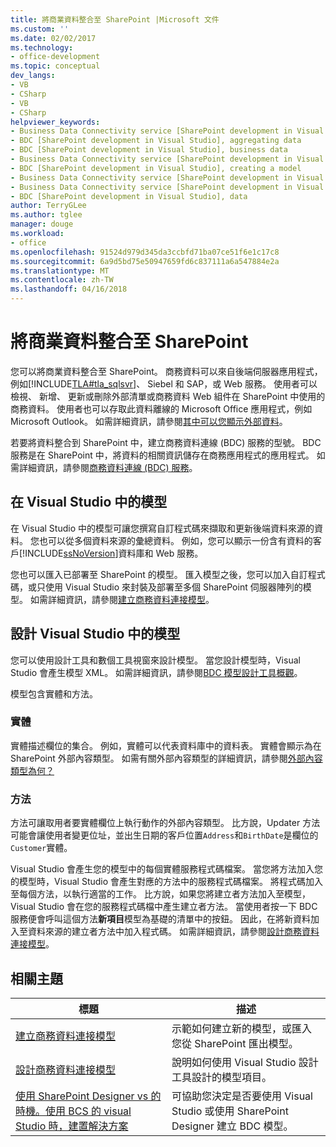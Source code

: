 ```yaml
---
title: 將商業資料整合至 SharePoint |Microsoft 文件
ms.custom: ''
ms.date: 02/02/2017
ms.technology:
- office-development
ms.topic: conceptual
dev_langs:
- VB
- CSharp
- VB
- CSharp
helpviewer_keywords:
- Business Data Connectivity service [SharePoint development in Visual Studio], business data
- BDC [SharePoint development in Visual Studio], aggregating data
- BDC [SharePoint development in Visual Studio], business data
- Business Data Connectivity service [SharePoint development in Visual Studio], aggregating data
- BDC [SharePoint development in Visual Studio], creating a model
- Business Data Connectivity service [SharePoint development in Visual Studio], creating a model
- Business Data Connectivity service [SharePoint development in Visual Studio], data
- BDC [SharePoint development in Visual Studio], data
author: TerryGLee
ms.author: tglee
manager: douge
ms.workload:
- office
ms.openlocfilehash: 91524d979d345da3ccbfd71ba07ce51f6e1c17c8
ms.sourcegitcommit: 6a9d5bd75e50947659fd6c837111a6a547884e2a
ms.translationtype: MT
ms.contentlocale: zh-TW
ms.lasthandoff: 04/16/2018
---
```

# <a name="integrating-business-data-into-sharepoint"></a>將商業資料整合至 SharePoint
  您可以將商業資料整合至 SharePoint。 商務資料可以來自後端伺服器應用程式，例如[!INCLUDE[TLA#tla_sqlsvr](../sharepoint/includes/tlasharptla-sqlsvr-md.md)]、 Siebel 和 SAP，或 Web 服務。 使用者可以檢視、 新增、 更新或刪除外部清單或商務資料 Web 組件在 SharePoint 中使用的商務資料。  使用者也可以存取此資料離線的 Microsoft Office 應用程式，例如 Microsoft Outlook。 如需詳細資訊，請參閱[其中可以您顯示外部資料](http://go.microsoft.com/fwlink/?LinkId=169295)。  
  
 若要將資料整合到 SharePoint 中，建立商務資料連線 (BDC) 服務的型號。 BDC 服務是在 SharePoint 中，將資料的相關資訊儲存在商務應用程式的應用程式。 如需詳細資訊，請參閱[商務資料連線 (BDC) 服務](http://go.microsoft.com/fwlink/?LinkID=169276)。  
  
## <a name="models-in-visual-studio"></a>在 Visual Studio 中的模型  
 在 Visual Studio 中的模型可讓您撰寫自訂程式碼來擷取和更新後端資料來源的資料。 您也可以從多個資料來源的彙總資料。 例如，您可以顯示一份含有資料的客戶[!INCLUDE[ssNoVersion](../sharepoint/includes/ssnoversion-md.md)]資料庫和 Web 服務。  
  
 您也可以匯入已部署至 SharePoint 的模型。 匯入模型之後，您可以加入自訂程式碼，或只使用 Visual Studio 來封裝及部署至多個 SharePoint 伺服器陣列的模型。 如需詳細資訊，請參閱[建立商務資料連接模型](../sharepoint/creating-a-business-data-connectivity-model.md)。  
  
## <a name="designing-a-model-in-visual-studio"></a>設計 Visual Studio 中的模型  
 您可以使用設計工具和數個工具視窗來設計模型。 當您設計模型時，Visual Studio 會產生模型 XML。 如需詳細資訊，請參閱[BDC 模型設計工具概觀](../sharepoint/bdc-model-design-tools-overview.md)。  
  
 模型包含實體和方法。  
  
### <a name="entities"></a>實體  
 實體描述欄位的集合。 例如，實體可以代表資料庫中的資料表。 實體會顯示為在 SharePoint 外部內容類型。 如需有關外部內容類型的詳細資訊，請參閱[外部內容類型為何？](http://go.microsoft.com/fwlink/?LinkId=169293)  
  
### <a name="methods"></a>方法  
 方法可讓取用者要實體欄位上執行動作的外部內容類型。 比方說，Updater 方法可能會讓使用者變更位址，並出生日期的客戶位置`Address`和`BirthDate`是欄位的`Customer`實體。  
  
 Visual Studio 會產生您的模型中的每個實體服務程式碼檔案。 當您將方法加入您的模型時，Visual Studio 會產生對應的方法中的服務程式碼檔案。 將程式碼加入至每個方法，以執行適當的工作。 比方說，如果您將建立者方法加入至模型，Visual Studio 會在您的服務程式碼檔中產生建立者方法。 當使用者按一下 BDC 服務便會呼叫這個方法**新項目**模型為基礎的清單中的按鈕。 因此，在將新資料加入至資料來源的建立者方法中加入程式碼。 如需詳細資訊，請參閱[設計商務資料連接模型](../sharepoint/designing-a-business-data-connectivity-model.md)。  
  
## <a name="related-topics"></a>相關主題  
  
|標題|描述|  
|-----------|-----------------|  
|[建立商務資料連接模型](../sharepoint/creating-a-business-data-connectivity-model.md)|示範如何建立新的模型，或匯入您從 SharePoint 匯出模型。|  
|[設計商務資料連接模型](../sharepoint/designing-a-business-data-connectivity-model.md)|說明如何使用 Visual Studio 設計工具設計的模型項目。|  
|[使用 SharePoint Designer vs 的時機。使用 BCS 的 visual Studio 時，建置解決方案](http://go.microsoft.com/fwlink/?LinkID=183448)|可協助您決定是否要使用 Visual Studio 或使用 SharePoint Designer 建立 BDC 模型。|  
  
  